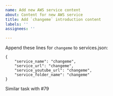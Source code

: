 ```yaml
---
name: Add new AWS service content
about: Content for new AWS service
title: Add `changeme` introduction content
labels: ''
assignees: ''

---
```


Append these lines for `changeme` to services.json:
```
{
    "service_name": "changeme",
    "service_url": "changeme",
    "service_youtube_url": "changeme",
    "service_folder_name": "changeme"
}
```
Similar task with #79
